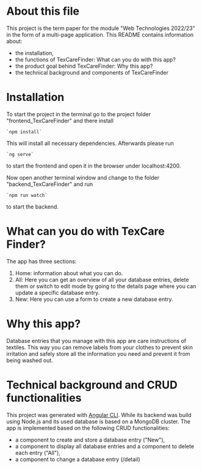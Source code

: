 # About this file

This project is the term paper for the module "Web Technologies 2022/23" in the form of a multi-page application. This README contains information about:

- the installation,
- the functions of TexCareFinder: What can you do with this app?
- the product goal behind TexCareFinder: Why this app?
- the technical background and components of TexCareFinder

# Installation

To start the project in the terminal go to the project folder "frontend_TexCareFinder" and there install 

    `npm install`

This will install all necessary dependencies. Afterwards please run

	`ng serve` 

to start the frontend and open it in the browser under localhost:4200.


Now open another terminal window and change to the folder "backend_TexCareFinder" and run
    
    `npm run watch` 

to start the backend.


# What can you do with TexCare Finder?

The app has three sections:
1) Home: information about what you can do.
2) All: Here you can get an overview of all your database entries, delete them or switch to edit mode by going to the details page where you can update a specific database entry.
3) New: Here you can use a form to create a new database entry.


# Why this app?
Database entries that you manage with this app are care instructions of textiles. This way you can remove labels from your clothes to prevent skin irritation and safely store all the information you need and prevent it from being washed out.


# Technical background and CRUD functionalities

This project was generated with [Angular CLI](https://github.com/angular/angular-cli). While its backend was build using Node.js and its used database is based on a MongoDB cluster.
The app is implemented based on the following CRUD functionalities:
- a component to create and store a database entry ("New"),
- a component to display all database entries and a component to delete each entry ("All"),
- a component to change a database entry (/detail)
